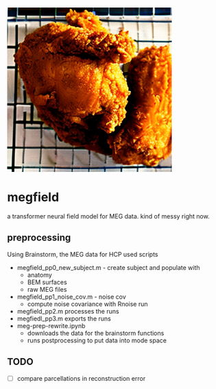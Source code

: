 ![](friedchicken.png)

# megfield

a transformer neural field model for MEG data.  kind of messy right now.

## preprocessing

Using Brainstorm, the MEG data for HCP used scripts

- megfield_pp0_new_subject.m - create subject and populate with 
  - anatomy
  - BEM surfaces
  - raw MEG files
- megfield_pp1_noise_cov.m - noise cov
  - compute noise covariance with Rnoise run
- megfield_pp2.m processes the runs
- megfiedl_pp3.m exports the runs
- meg-prep-rewrite.ipynb 
  - downloads the data for the brainstorm functions
  - runs postprocessing to put data into mode space

## TODO

- [ ] compare parcellations in reconstruction error

